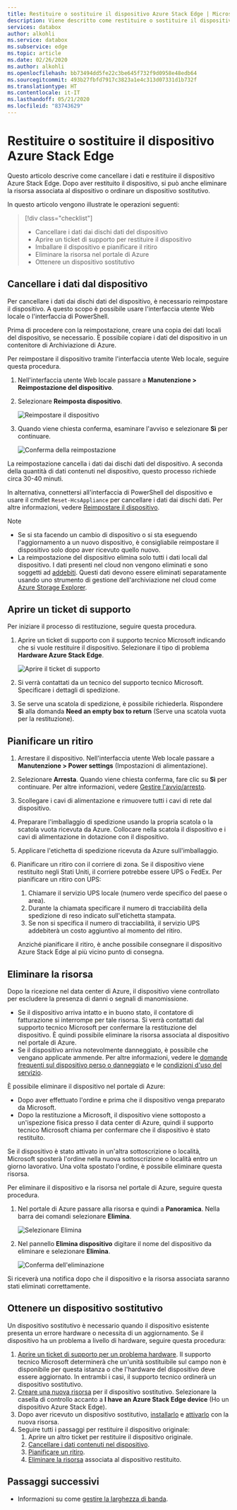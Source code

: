 ```yaml
---
title: Restituire o sostituire il dispositivo Azure Stack Edge | Microsoft Docs
description: Viene descritto come restituire o sostituire il dispositivo Azure Stack Edge.
services: databox
author: alkohli
ms.service: databox
ms.subservice: edge
ms.topic: article
ms.date: 02/26/2020
ms.author: alkohli
ms.openlocfilehash: bb73494dd5fe22c3be645f732f9d0958e48edb64
ms.sourcegitcommit: 493b27fbfd7917c3823a1e4c313d07331d1b732f
ms.translationtype: HT
ms.contentlocale: it-IT
ms.lasthandoff: 05/21/2020
ms.locfileid: "83743629"
---
```

# <a name="return-or-replace-your-azure-stack-edge-device"></a>Restituire o sostituire il dispositivo Azure Stack Edge

Questo articolo descrive come cancellare i dati e restituire il dispositivo Azure Stack Edge. Dopo aver restituito il dispositivo, si può anche eliminare la risorsa associata al dispositivo o ordinare un dispositivo sostitutivo.

In questo articolo vengono illustrate le operazioni seguenti:

> [!div class="checklist"]
> * Cancellare i dati dai dischi dati del dispositivo
> * Aprire un ticket di supporto per restituire il dispositivo
> * Imballare il dispositivo e pianificare il ritiro
> * Eliminare la risorsa nel portale di Azure
> * Ottenere un dispositivo sostitutivo

## <a name="erase-data-from-the-device"></a>Cancellare i dati dal dispositivo

Per cancellare i dati dai dischi dati del dispositivo, è necessario reimpostare il dispositivo. A questo scopo è possibile usare l'interfaccia utente Web locale o l'interfaccia di PowerShell.

Prima di procedere con la reimpostazione, creare una copia dei dati locali del dispositivo, se necessario. È possibile copiare i dati del dispositivo in un contenitore di Archiviazione di Azure.

Per reimpostare il dispositivo tramite l'interfaccia utente Web locale, seguire questa procedura.

1. Nell'interfaccia utente Web locale passare a **Manutenzione > Reimpostazione del dispositivo**.
2. Selezionare **Reimposta dispositivo**.

    ![Reimpostare il dispositivo](media/azure-stack-edge-return-device/device-reset-1.png)

3. Quando viene chiesta conferma, esaminare l'avviso e selezionare **Sì** per continuare.

    ![Conferma della reimpostazione](media/azure-stack-edge-return-device/device-reset-2.png)  

La reimpostazione cancella i dati dai dischi dati del dispositivo. A seconda della quantità di dati contenuti nel dispositivo, questo processo richiede circa 30-40 minuti.

In alternativa, connettersi all'interfaccia di PowerShell del dispositivo e usare il cmdlet `Reset-HcsAppliance` per cancellare i dati dai dischi dati. Per altre informazioni, vedere [Reimpostare il dispositivo](azure-stack-edge-connect-powershell-interface.md#reset-your-device).

> [!NOTE]
> - Se si sta facendo un cambio di dispositivo o si sta eseguendo l'aggiornamento a un nuovo dispositivo, è consigliabile reimpostare il dispositivo solo dopo aver ricevuto quello nuovo.
> - La reimpostazione del dispositivo elimina solo tutti i dati locali dal dispositivo. I dati presenti nel cloud non vengono eliminati e sono soggetti ad [addebiti](https://azure.microsoft.com/pricing/details/storage/). Questi dati devono essere eliminati separatamente usando uno strumento di gestione dell'archiviazione nel cloud come [Azure Storage Explorer](https://azure.microsoft.com/features/storage-explorer/).

## <a name="open-a-support-ticket"></a>Aprire un ticket di supporto

Per iniziare il processo di restituzione, seguire questa procedura.

1. Aprire un ticket di supporto con il supporto tecnico Microsoft indicando che si vuole restituire il dispositivo. Selezionare il tipo di problema **Hardware Azure Stack Edge**.

    ![Aprire il ticket di supporto](media/azure-stack-edge-return-device/open-support-ticket-1.png)  

2. Si verrà contattati da un tecnico del supporto tecnico Microsoft. Specificare i dettagli di spedizione.
3. Se serve una scatola di spedizione, è possibile richiederla. Rispondere **Sì** alla domanda **Need an empty box to return** (Serve una scatola vuota per la restituzione).


## <a name="schedule-a-pickup"></a>Pianificare un ritiro

1. Arrestare il dispositivo. Nell'interfaccia utente Web locale passare a **Manutenzione > Power settings** (Impostazioni di alimentazione).
2. Selezionare **Arresta**. Quando viene chiesta conferma, fare clic su **Sì** per continuare. Per altre informazioni, vedere [Gestire l'avvio/arresto](data-box-gateway-manage-access-power-connectivity-mode.md#manage-power).
3. Scollegare i cavi di alimentazione e rimuovere tutti i cavi di rete dal dispositivo.
4. Preparare l'imballaggio di spedizione usando la propria scatola o la scatola vuota ricevuta da Azure. Collocare nella scatola il dispositivo e i cavi di alimentazione in dotazione con il dispositivo.
5. Applicare l'etichetta di spedizione ricevuta da Azure sull'imballaggio.
6. Pianificare un ritiro con il corriere di zona. Se il dispositivo viene restituito negli Stati Uniti, il corriere potrebbe essere UPS o FedEx. Per pianificare un ritiro con UPS:

    1. Chiamare il servizio UPS locale (numero verde specifico del paese o area).
    2. Durante la chiamata specificare il numero di tracciabilità della spedizione di reso indicato sull'etichetta stampata.
    3. Se non si specifica il numero di tracciabilità, il servizio UPS addebiterà un costo aggiuntivo al momento del ritiro.

    Anziché pianificare il ritiro, è anche possibile consegnare il dispositivo Azure Stack Edge al più vicino punto di consegna.

## <a name="delete-the-resource"></a>Eliminare la risorsa

Dopo la ricezione nel data center di Azure, il dispositivo viene controllato per escludere la presenza di danni o segnali di manomissione.

- Se il dispositivo arriva intatto e in buono stato, il contatore di fatturazione si interrompe per tale risorsa. Si verrà contattati dal supporto tecnico Microsoft per confermare la restituzione del dispositivo. È quindi possibile eliminare la risorsa associata al dispositivo nel portale di Azure.
- Se il dispositivo arriva notevolmente danneggiato, è possibile che vengano applicate ammende. Per altre informazioni, vedere le [domande frequenti sul dispositivo perso o danneggiato](https://azure.microsoft.com/pricing/details/databox/edge/) e le [condizioni d'uso del servizio](https://www.microsoft.com/licensing/product-licensing/products).  


È possibile eliminare il dispositivo nel portale di Azure:
-    Dopo aver effettuato l'ordine e prima che il dispositivo venga preparato da Microsoft.
-    Dopo la restituzione a Microsoft, il dispositivo viene sottoposto a un'ispezione fisica presso il data center di Azure, quindi il supporto tecnico Microsoft chiama per confermare che il dispositivo è stato restituito.

Se il dispositivo è stato attivato in un'altra sottoscrizione o località, Microsoft sposterà l'ordine nella nuova sottoscrizione o località entro un giorno lavorativo. Una volta spostato l'ordine, è possibile eliminare questa risorsa.


Per eliminare il dispositivo e la risorsa nel portale di Azure, seguire questa procedura.

1. Nel portale di Azure passare alla risorsa e quindi a **Panoramica**. Nella barra dei comandi selezionare **Elimina**.

    ![Selezionare Elimina](media/azure-stack-edge-return-device/delete-resource-1.png)

2. Nel pannello **Elimina dispositivo** digitare il nome del dispositivo da eliminare e selezionare **Elimina**.

    ![Conferma dell'eliminazione](media/azure-stack-edge-return-device/delete-resource-2.png)

Si riceverà una notifica dopo che il dispositivo e la risorsa associata saranno stati eliminati correttamente.

## <a name="get-a-replacement-device"></a>Ottenere un dispositivo sostitutivo

Un dispositivo sostitutivo è necessario quando il dispositivo esistente presenta un errore hardware o necessita di un aggiornamento. Se il dispositivo ha un problema a livello di hardware, seguire questa procedura:

1. [Aprire un ticket di supporto per un problema hardware](#open-a-support-ticket). Il supporto tecnico Microsoft determinerà che un'unità sostituibile sul campo non è disponibile per questa istanza o che l'hardware del dispositivo deve essere aggiornato. In entrambi i casi, il supporto tecnico ordinerà un dispositivo sostitutivo.
2. [Creare una nuova risorsa](azure-stack-edge-deploy-prep.md#create-a-new-resource) per il dispositivo sostitutivo. Selezionare la casella di controllo accanto a **I have an Azure Stack Edge device** (Ho un dispositivo Azure Stack Edge). 
3. Dopo aver ricevuto un dispositivo sostitutivo, [installarlo](azure-stack-edge-deploy-install.md) e [attivarlo](azure-stack-edge-deploy-connect-setup-activate.md) con la nuova risorsa.
4. Seguire tutti i passaggi per restituire il dispositivo originale:
    1. Aprire un altro ticket per restituire il dispositivo originale.
    2. [Cancellare i dati contenuti nel dispositivo](#erase-data-from-the-device).
    3. [Pianificare un ritiro](#schedule-a-pickup).
    5. [Eliminare la risorsa](#delete-the-resource) associata al dispositivo restituito.



## <a name="next-steps"></a>Passaggi successivi

- Informazioni su come [gestire la larghezza di banda](azure-stack-edge-manage-bandwidth-schedules.md).
